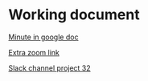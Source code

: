 # Working document

[Minute in google doc](https://docs.google.com/document/d/1ddxZKf6e7a_8YcGSP3jDoMRNxkc4uukMnIMeZb5OSZ8/edit#heading=h.wdryrnw5mgk1)

[Extra zoom link](https://zoom.us/j/92234415533)

[Slack channel project 32](https://biohackeu20.slack.com/archives/C01CQTULVN3)
